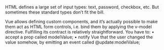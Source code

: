 HTML defines a large set of input types: text, password, checkbox, etc. But sometimes these
standard types don’t fit the bill.

Vue allows defining custom components, and it’s actually possible to make them act as HTML form
controls, i.e. bind them by applying the v-model directive.
Fulfilling its contract is relatively straightforward. You have to:
• accept a prop called modelValue;
• notify Vue that the user changed the value somehow, by emitting an event called
@update:modelValue;

